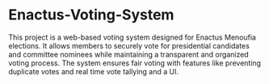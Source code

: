 # Enactus-Voting-System
This project is a web-based voting system designed for Enactus Menoufia elections. It allows members to securely vote for presidential candidates and committee nominees while maintaining a transparent and organized voting process. The system ensures fair voting with features like preventing duplicate votes and real time vote tallying and a UI.

